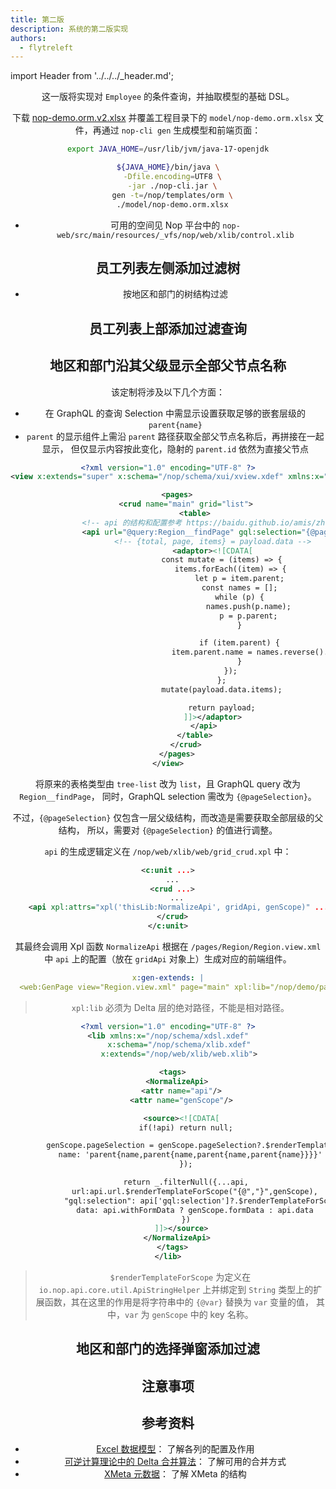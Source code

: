 ```yaml
---
title: 第二版
description: 系统的第二版实现
authors:
  - flytreleft
---
```


import Header from '../../../\_header.md';

<Header />

这一版将实现对 `Employee` 的条件查询，并抽取模型的基础 DSL。

下载 [nop-demo.orm.v2.xlsx](./files/nop-demo.orm.v2.xlsx) 并覆盖工程目录下的
`model/nop-demo.orm.xlsx` 文件，再通过 `nop-cli gen` 生成模型和前端页面：

```bash
export JAVA_HOME=/usr/lib/jvm/java-17-openjdk

${JAVA_HOME}/bin/java \
  -Dfile.encoding=UTF8 \
  -jar ./nop-cli.jar \
  gen -t=/nop/templates/orm \
  ./model/nop-demo.orm.xlsx
```

- 可用的空间见 Nop 平台中的 `nop-web/src/main/resources/_vfs/nop/web/xlib/control.xlib`

## 员工列表左侧添加过滤树

- 按地区和部门的树结构过滤

## 员工列表上部添加过滤查询

## 地区和部门沿其父级显示全部父节点名称

该定制将涉及以下几个方面：
- 在 GraphQL 的查询 Selection 中需显示设置获取足够的嵌套层级的 `parent{name}`
- `parent` 的显示组件上需沿 `parent` 路径获取全部父节点名称后，再拼接在一起显示，
  但仅显示内容按此变化，隐射的 `parent.id` 依然为直接父节点

```xml title="nop-demo-delta/src/main/resources/_vfs/_delta/v2/nop/demo/pages/Region/Region.view.xml"
<?xml version="1.0" encoding="UTF-8" ?>
<view x:extends="super" x:schema="/nop/schema/xui/xview.xdef" xmlns:x="/nop/schema/xdsl.xdef">

    <pages>
        <crud name="main" grid="list">
            <table>
                <!-- api 的结构和配置参考 https://baidu.github.io/amis/zh-CN/docs/types/api -->
                <api url="@query:Region__findPage" gql:selection="{@pageSelection}">
                    <!-- {total, page, items} = payload.data -->
                    <adaptor><![CDATA[
                        const mutate = (items) => {
                            items.forEach((item) => {
                                let p = item.parent;
                                const names = [];
                                while (p) {
                                    names.push(p.name);
                                    p = p.parent;
                                }

                                if (item.parent) {
                                    item.parent.name = names.reverse().join(' / ');
                                }
                            });
                        };
                        mutate(payload.data.items);

                        return payload;
                    ]]></adaptor>
                </api>
            </table>
        </crud>
    </pages>
</view>
```

将原来的表格类型由 `tree-list` 改为 `list`，且 GraphQL query 改为 `Region__findPage`，
同时，GraphQL selection 需改为 `{@pageSelection}`。

不过，`{@pageSelection}` 仅包含一层父级结构，而改造是需要获取全部层级的父结构，
所以，需要对 `{@pageSelection}` 的值进行调整。

`api` 的生成逻辑定义在 `/nop/web/xlib/web/grid_crud.xpl` 中：

```xml title="/nop/web/xlib/web/grid_crud.xpl"
<c:unit ...>
  ...
  <crud ...>
    ...
    <api xpl:attrs="xpl('thisLib:NormalizeApi', gridApi, genScope)" .../>
  </crud>
</c:unit>
```

其最终会调用 Xpl 函数 `NormalizeApi` 根据在 `/pages/Region/Region.view.xml` 中
`api` 上的配置（放在 `gridApi` 对象上）生成对应的前端组件。

```yaml title="nop-demo-delta/src/main/resources/_vfs/_delta/v2/nop/demo/pages/Region/main.page.yaml"
x:gen-extends: |
  <web:GenPage view="Region.view.xml" page="main" xpl:lib="/nop/demo/pages/Region/web.xlib" />
```

> `xpl:lib` 必须为 Delta 层的绝对路径，不能是相对路径。

```xml title="nop-demo-delta/src/main/resources/_vfs/_delta/v2/nop/demo/pages/Region/web.xlib"
<?xml version="1.0" encoding="UTF-8" ?>
<lib xmlns:x="/nop/schema/xdsl.xdef"
     x:schema="/nop/schema/xlib.xdef"
     x:extends="/nop/web/xlib/web.xlib">

  <tags>
    <NormalizeApi>
      <attr name="api"/>
      <attr name="genScope"/>

      <source><![CDATA[
        if(!api) return null;

        genScope.pageSelection = genScope.pageSelection?.$renderTemplateForScope('parent{', '}', {
          name: 'parent{name,parent{name,parent{name,parent{name}}}}'
        });

        return _.filterNull({...api,
            url:api.url.$renderTemplateForScope("{@","}",genScope),
            "gql:selection": api['gql:selection']?.$renderTemplateForScope('{@','}',genScope),
            data: api.withFormData ? genScope.formData : api.data
        })
      ]]></source>
    </NormalizeApi>
  </tags>
</lib>
```

> `$renderTemplateForScope` 为定义在 `io.nop.api.core.util.ApiStringHelper`
> 上并绑定到 `String` 类型上的扩展函数，其在这里的作用是将字符串中的 `{@var}` 替换为 `var` 变量的值，
> 其中，`var` 为 `genScope` 中的 key 名称。

## 地区和部门的选择弹窗添加过滤

## 注意事项

## 参考资料

- [Excel 数据模型](https://gitee.com/canonical-entropy/nop-entropy/blob/master/docs/dev-guide/model/excel-model.md)：
  了解各列的配置及作用
- [可逆计算理论中的 Delta 合并算法](https://gitee.com/canonical-entropy/nop-entropy/blob/master/docs/dev-guide/xlang/x-override.md)：
  了解可用的合并方式
- [XMeta 元数据](https://gitee.com/canonical-entropy/nop-entropy/blob/master/docs/dev-guide/xlang/xmeta.md)：
  了解 XMeta 的结构
